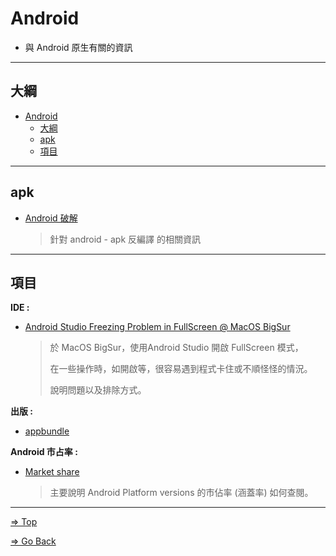 # Android

- 與 Android 原生有關的資訊

---

## 大綱

- [Android](#android)
  - [大綱](#大綱)
  - [apk](#apk)
  - [項目](#項目)

---

## apk

- [Android 破解](./crack/README.md)

  > 針對 android - apk 反編譯 的相關資訊

---

## 項目

**IDE :**

- [Android Studio Freezing Problem in FullScreen @ MacOS BigSur](./AndroidStudioFreezingInFullScreenAtMacOSBigSur/README.md)

  > 於 MacOS BigSur，使用Android Studio 開啟 FullScreen 模式，
  >
  > 在一些操作時，如開啟等，很容易遇到程式卡住或不順怪怪的情況。
  >
  > 說明問題以及排除方式。

**出版 :**

- [appbundle](./appbundle/README.md)

**Android 市占率 :**

- [Market share](./MarketShare/README.md)

  > 主要說明 Android Platform versions 的市佔率 (涵蓋率) 如何查閱。

---

[=> Top](#android)

[=> Go Back](../README.md)
